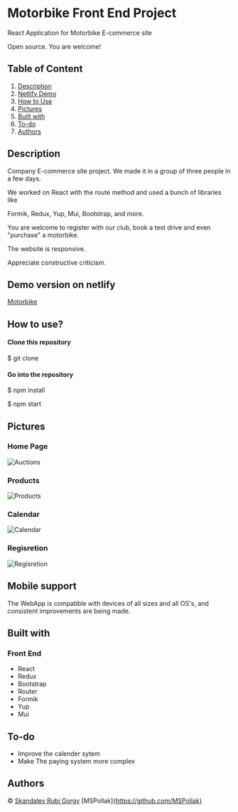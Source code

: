 
# Motorbike Front End Project

 React Application for Motorbike  E-commerce site 

 Open source. You are welcome!



## Table of Content

1. [ Description ](#Description)
2. [ Netlify Demo ](#Demo)
3. [ How to Use ](#use)
4. [ Pictures ](#Pictures)
5. [ Built with ](#Builtwith)
6. [ To-do ](#To-do)
7. [ Authors ](#Author)



## Description <a name="Description"></a>

 Company E-commerce site project. We made it in a group of three people in a few days.


 We worked on React with the route method and used a bunch of libraries like 
 
 Formik, Redux, Yup, Mui, Bootstrap, and more.
 
  You are welcome to register with our club, book a test drive and even "purchase" a 
  motorbike. 

The website is responsive.

Appreciate constructive criticism.

 
## Demo version on netlify <a name="Demo"></a>
[Motorbike](motorbike-ducati.netlify.app/)


## How to use? <a name="use"></a>

#### Clone this repository
$ git clone              

#### Go into the repository

$ npm install

$ npm start


## Pictures <a name="Pictures"></a>

### Home Page

![Auctions](https://res.cloudinary.com/dumgi49os/image/upload/v1666351958/samples/gitHub/Screenshot_2022-10-21_at_14-07-38_React_App_nztcdd.png)

### Products

![Products](https://res.cloudinary.com/dumgi49os/image/upload/v1666350643/samples/gitHub/Screenshot_2022-10-21_at_14-07-52_React_App_g2iyuv.png)

### Calendar

![Calendar](https://res.cloudinary.com/dumgi49os/image/upload/v1666350606/samples/gitHub/Screenshot_2022-10-21_at_14-08-50_React_App_fdidsh.png)

### Regisretion

![Regisretion](https://res.cloudinary.com/dumgi49os/image/upload/v1666350658/samples/gitHub/Screenshot_2022-10-21_at_14-08-22_React_App_tao7oe.png)

## Mobile support
The WebApp is compatible with devices of all sizes and all OS's, and consistent improvements are being made.



## Built with  <a name="Builtwith"></a>

### Front End
- React
- Redux
- Bootstrap
- Router
- Formik
- Yup
- Mui



## To-do   <a name="To-do"></a>
- Improve the calender sytem
- Make The paying system more complex



## Authors  <a name="Author"></a>

© [Skandalev ](https://github.com/Skandalev)
  [Rubi Gorgy](https://github.com/RubyGorgy)
  [MSPollak]{https://github.com/MSPollak}

